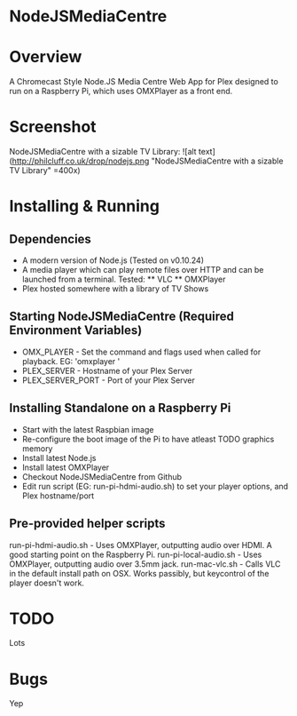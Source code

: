 # NodeJSMediaCentre

# Overview

A Chromecast Style Node.JS Media Centre Web App for Plex designed to run on a Raspberry Pi, which uses OMXPlayer as a front end.

# Screenshot

NodeJSMediaCentre with a sizable TV Library:
![alt text](http://philcluff.co.uk/drop/nodejs.png "NodeJSMediaCentre with a sizable TV Library" =400x)

# Installing & Running

## Dependencies

* A modern version of Node.js (Tested on v0.10.24)
* A media player which can play remote files over HTTP and can be launched from a terminal. Tested:
** VLC
** OMXPlayer
* Plex hosted somewhere with a library of TV Shows

## Starting NodeJSMediaCentre (Required Environment Variables)
* OMX_PLAYER - Set the command and flags used when called for playback. EG: 'omxplayer '
* PLEX_SERVER - Hostname of your Plex Server
* PLEX_SERVER_PORT - Port of your Plex Server

## Installing Standalone on a Raspberry Pi

* Start with the latest Raspbian image
* Re-configure the boot image of the Pi to have atleast TODO graphics memory
* Install latest Node.js
* Install latest OMXPlayer
* Checkout NodeJSMediaCentre from Github
* Edit run script (EG: run-pi-hdmi-audio.sh) to set your player options, and Plex hostname/port

## Pre-provided helper scripts

run-pi-hdmi-audio.sh - Uses OMXPlayer, outputting audio over HDMI. A good starting point on the Raspberry Pi.
run-pi-local-audio.sh - Uses OMXPlayer, outputting audio over 3.5mm jack.
run-mac-vlc.sh - Calls VLC in the default install path on OSX. Works passibly, but keycontrol of the player doesn't work.

# TODO

Lots

# Bugs

Yep
